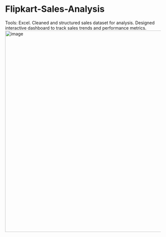 # Flipkart-Sales-Analysis
Tools: Excel.  Cleaned and structured sales dataset for analysis.  Designed interactive dashboard to track sales trends and performance metrics.
<img width="1608" height="654" alt="image" src="https://github.com/user-attachments/assets/c2fe7df7-7cb1-4ef2-bce1-332ddf45ab30" />

